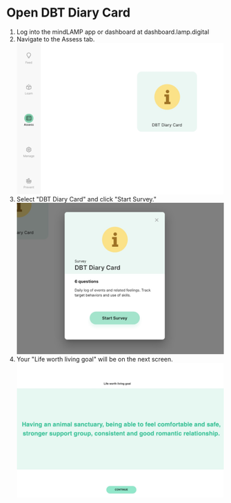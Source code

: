 # Open DBT Diary Card
1. Log into the mindLAMP app or dashboard at dashboard.lamp.digital
2. Navigate to the Assess tab.
![](../assets/feed.jpg)
3. Select "DBT Diary Card" and click "Start Survey."
![](../assets/dbt_start.jpg)
4. Your "Life worth living goal" will be on the next screen.
![](../assets/life_worth_living.jpg)
